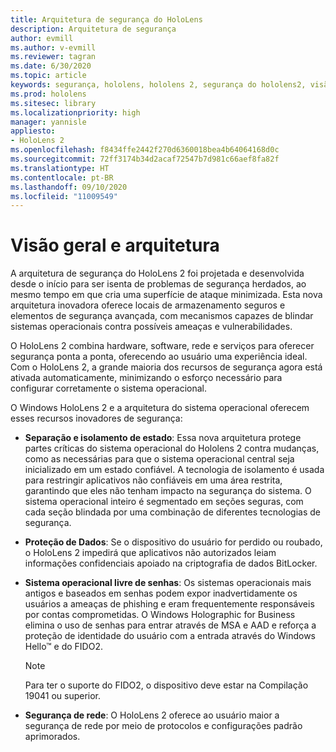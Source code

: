 ```yaml
---
title: Arquitetura de segurança do HoloLens
description: Arquitetura de segurança
author: evmill
ms.author: v-evmill
ms.reviewer: tagran
ms.date: 6/30/2020
ms.topic: article
keywords: segurança, hololens, hololens 2, segurança do hololens2, visão geral da segurança, arquitetura de segurança, arquitetura, arquitetura do hololens 2
ms.prod: hololens
ms.sitesec: library
ms.localizationpriority: high
manager: yannisle
appliesto:
- HoloLens 2
ms.openlocfilehash: f8434ffe2442f270d6360018bea4b64064168d0c
ms.sourcegitcommit: 72ff3174b34d2acaf72547b7d981c66aef8fa82f
ms.translationtype: HT
ms.contentlocale: pt-BR
ms.lasthandoff: 09/10/2020
ms.locfileid: "11009549"
---
```

# Visão geral e arquitetura

A arquitetura de segurança do HoloLens 2 foi projetada e desenvolvida desde o início para ser isenta de problemas de segurança herdados, ao mesmo tempo em que cria uma superfície de ataque minimizada. Esta nova arquitetura inovadora oferece locais de armazenamento seguros e elementos de segurança avançada, com mecanismos capazes de blindar sistemas operacionais contra possíveis ameaças e vulnerabilidades.

O HoloLens 2 combina hardware, software, rede e serviços para oferecer segurança ponta a ponta, oferecendo ao usuário uma experiência ideal. Com o HoloLens 2, a grande maioria dos recursos de segurança agora está ativada automaticamente, minimizando o esforço necessário para configurar corretamente o sistema operacional.

O Windows HoloLens 2 e a arquitetura do sistema operacional oferecem esses recursos inovadores de segurança:

  * **Separação e isolamento de estado**:  Essa nova arquitetura protege partes críticas do sistema operacional do Hololens 2 contra mudanças, como as necessárias para que o sistema operacional central seja inicializado em um estado confiável. A tecnologia de isolamento é usada para restringir aplicativos não confiáveis em uma área restrita, garantindo que eles não tenham impacto na segurança do sistema. O sistema operacional inteiro é segmentado em seções seguras, com cada seção blindada por uma combinação de diferentes tecnologias de segurança.
  
  * **Proteção de Dados**: Se o dispositivo do usuário for perdido ou roubado, o HoloLens 2 impedirá que aplicativos não autorizados leiam informações confidenciais apoiado na criptografia de dados BitLocker. 
  
  * **Sistema operacional livre de senhas**:  Os sistemas operacionais mais antigos e baseados em senhas podem expor inadvertidamente os usuários a ameaças de phishing e eram frequentemente responsáveis por contas comprometidas. O Windows Holographic for Business elimina o uso de senhas para entrar através de MSA e AAD e reforça a proteção de identidade do usuário com a entrada através do Windows Hello™ e do FIDO2. 
  
    > [!NOTE]
    > Para ter o suporte do FIDO2, o dispositivo deve estar na Compilação 19041 ou superior. 

  * **Segurança de rede**: O HoloLens 2 oferece ao usuário maior a segurança de rede por meio de protocolos e configurações padrão aprimorados.
